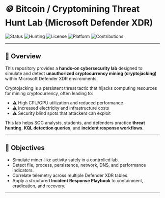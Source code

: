 # 🪙 Bitcoin / Cryptomining Threat Hunt Lab (Microsoft Defender XDR)

![Status](https://img.shields.io/badge/Lab-Ready-brightgreen)
![Hunting](https://img.shields.io/badge/KQL-Queries-blue)
![License](https://img.shields.io/badge/License-MIT-yellow)
![Platform](https://img.shields.io/badge/Platform-Microsoft%20Defender%20XDR-purple)
![Contributions](https://img.shields.io/badge/Contributions-Welcome-orange)

---

## 📖 Overview
This repository provides a **hands-on cybersecurity lab** designed to simulate and detect **unauthorized cryptocurrency mining (cryptojacking)** within Microsoft Defender XDR environments.  

Cryptojacking is a persistent threat tactic that hijacks computing resources for mining cryptocurrency, often leading to:  
- ⚠️ High CPU/GPU utilization and reduced performance  
- ⚠️ Increased electricity and infrastructure costs  
- ⚠️ Security blind spots that attackers can exploit  

This lab helps SOC analysts, students, and defenders practice **threat hunting**, **KQL detection queries**, and **incident response workflows**.

---

## 🎯 Objectives
- Simulate miner-like activity safely in a controlled lab.  
- Detect file, process, persistence, network, DNS, and performance indicators.  
- Correlate telemetry across multiple Defender XDR tables.  
- Apply a structured **Incident Response Playbook** to containment, eradication, and recovery.  

---

